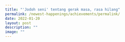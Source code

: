 ```yaml
---
title: "'Jodoh seni' tentang gerak masa, rasa hilang"
permalink: /newest-happenings/achievements/permalink/
date: 2022-01-20
layout: post
description: ""
image: ""
---
```

